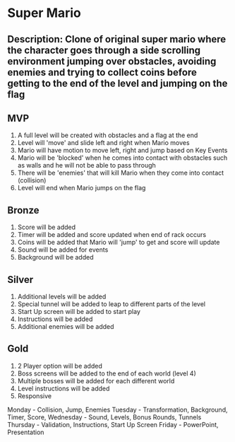 # Super Mario

## Description: Clone of original super mario where the character goes through a side scrolling environment jumping over obstacles, avoiding enemies and trying to collect coins before getting to the end of the level and jumping on the flag

## MVP

1.  A full level will be created with obstacles and a flag at the end
2.  Level will 'move' and slide left and right when Mario moves
3.  Mario will have motion to move left, right and jump based on Key Events
4.  Mario will be 'blocked' when he comes into contact with obstacles such as walls and he will not be able to pass through
5.  There will be 'enemies' that will kill Mario when they come into contact (collision)
6.  Level will end when Mario jumps on the flag

## Bronze

1.  Score will be added
2.  Timer will be added and score updated when end of rack occurs
3.  Coins will be added that Mario will 'jump' to get and score will update
4.  Sound will be added for events
5.  Background will be added

## Silver

1.  Additional levels will be added
2.  Special tunnel will be added to leap to different parts of the level
3.  Start Up screen will be added to start play
4.  Instructions will be added
5.  Additional enemies will be added

## Gold

1.  2 Player option will be added
2.  Boss screens will be added to the end of each world (level 4)
3.  Multiple bosses will be added for each different world
4.  Level instructions will be added
5.  Responsive


Monday - Collision, Jump, Enemies
Tuesday - Transformation, Background, Timer, Score, 
Wednesday - Sound, Levels, Bonus Rounds, Tunnels 
Thursday - Validation, Instructions, Start Up Screen
Friday - PowerPoint, Presentation
